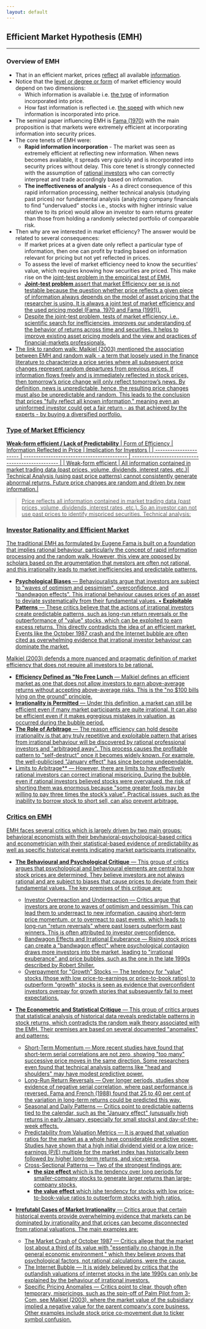 ```yaml
---
layout: default
---
```


## Efficient Market Hypothesis (EMH)
------
### Overview of EMH

* That in an efficient market, prices <u>reflect</u> all available <u>information</u>.
* Notice that the <u>level or degree or form</u> of market efficiency would depend on two dimensions:
  * Which information is available i.e. <u>the type</u> of information incorporated into price.
  * How fast information is reflected i.e. <u>the speed</u> with which new information is  incorporated into price.
* The seminal paper influencing EMH is [Fama (1970)](https://www.jstor.org/stable/2325486) with the main proposition is that markets were extremely efficient at incorporating information into security prices.
* The core tenets of EMH were:
  * **Rapid information incorporation** -  The market was seen as extremely efficient at reflecting new information. When news becomes available, it spreads very quickly and is incorporated into security prices without delay. This core tenet is strongly connected with the assumption of <u>rational investors</u> who can correctly interpreat and trade accordingly based on information. 
  * **The ineffectiveness of analysis** - As a direct consequence of this rapid information processing, neither technical analysis (studying past prices) nor fundamental analysis (analyzing company financials to find "undervalued" stocks i.e., stocks with higher intrinsic value relative to its price) would allow an investor to earn returns greater than those from holding a randomly selected portfolio of comparable risk.
* Then why are we interested in market efficiency? The answer would be related to several consequences:
  * If market prices at a given date only reflect a particular type of information, then one can profit by trading based on information relevant for pricing but not yet reflected in prices.
  * To assess the level of market efficiency need to know the securities' value,  which requires knowing how securities are priced. This make rise on the <u>joint-test problem<u/> in the empirical test of EMH.
  * **Joint-test problem** assert that market Efficiency per se is not testable because the question whether price reflects a given piece of information always depends on the model of asset pricing that the researcher is using.  It is always a joint test of market efficiency and the used pricing model ([Fama, 1970](https://www.jstor.org/stable/2325486) and [Fama (1991)](https://onlinelibrary.wiley.com/doi/full/10.1111/j.1540-6261.1991.tb04636.x)).
  * Despite the joint-test problem, tests of market efficiency, i.e., scientific search for inefficiencies, improves our understanding of the behavior of returns across time and securities. It helps to improve existing asset pricing models and the view and practices of financial-markets professionals.
* The link to <u>random walk</u>: [Malkiel (2003)](https://www.princeton.edu/~ceps/workingpapers/91malkiel.pdf) mentioned the association between EMH and random walk - a term that loosely used in the finance literature to characterize a price series where all subsequent price changes represent random departures from previous prices. If information flows freely and is immediately reflected in stock prices, then tomorrow’s price change will only reflect tomorrow’s news. By definition, news is unpredictable, hence, the resulting price changes must also be unpredictable and random. This leads to the conclusion that prices "fully reflect all known information," meaning even an uninformed investor could get a fair return - as that achieved by the experts - by buying a diversified portfolio.

### Type of Market Efficiency

**Weak-form efficient / Lack of Predictability**
| Form of Efficiency     | Information Reflected in Price             | Implication for Investors                        |
| ---------------------- | ------------------------------------------ | ------------------------------------------------ |
| Weak-form efficient    | All information contained in market trading data (past prices, volume, dividends, interest rates, etc.)| Technical Analysis (using past price patterns) cannot consistently generate abnormal returns. Future price changes are random and driven by new information.|


> Price reflects all information contained in market trading data (past prices, volume, dividends, interest rates, etc.). So an investor can not use past prices to identify mispriced securities. Technical analysis:
>


### Investor Rationality and Efficient Market

The traditional EMH as formulated by Eugene Fama is built on a foundation that implies rational behaviour, particularly the concept of rapid information processing and the random walk. However, this view are opposed by scholars based on the argumentation that nvestors are often not rational, and this irrationality leads to market inefficiencies and predictable patterns.
* **Psychological Biases** — Behaviouralists argue that investors are subject to "waves of optimism and pessimism", overconfidence, and "bandwagon effects". This irrational behaviour causes prices of an asset to deviate systematically from their fundamental values.
• **Exploitable Patterns** — These critics believe that the actions of irrational investors create predictable patterns, such as long-run return reversals or the outperformance of "value" stocks, which can be exploited to earn excess returns. This directly contradicts the idea of an efficient market. Events like the October 1987 crash and the Internet bubble are often cited as overwhelming evidence that irrational investor behaviour can dominate the market.

[Malkiel (2003)](https://www.princeton.edu/~ceps/workingpapers/91malkiel.pdf) defends a more nuanced and pragmatic definition of market efficiency that does not require all investors to be rational.
* **Efficiency Defined as "No Free Lunch** — Malkiel defines an efficient market as one that does not allow investors to earn above-average returns without accepting above-average risks. This is the "no $100 bills lying on the ground" principle.
* **Irrationality is Permitted** — Under this definition, a market can still be efficient even if many market participants are quite irrational. It can also be efficient even if it makes egregious mistakes in valuation, as occurred during the  bubble period.
* **The Role of Arbitrage** — The reason efficiency can hold despite irrationality is that any truly repetitive and exploitable pattern that arises from irrational behaviour will be discovered by rational professional investors and "arbitraged away". This process causes the profitable pattern to "self-destruct" once it becomes widely known. For example, the well-publicised "January effect" has since become undependable.
* Limits to Arbitrage** — However, there are limits to how effectively rational investors can correct irrational mispricing. During the bubble, even if rational investors believed stocks were overvalued, the risk of shorting them was enormous because "some greater fools may be willing to pay three times the stock’s value". Practical issues, such as the inability to borrow stock to short sell, can also prevent arbitrage.

### Critics on EMH

EMH faces several critics which is largely driven by two main groups: behavioral economists with their bevhavioral-psychological-based critics and econometrician with their statistical-based evidence of predictability as well as specific historical events indicating market participants irrationality.

* **The Behavioural and Psychological Critique** — This group of critics argues that psychological and behavioural elements are central to how stock prices are determined. They believe investors are not always rational and are subject to biases that cause prices to deviate from their fundamental values.  The key premises of this critique are:
  * <u>Investor Overreaction and Underreaction</u> — Critics argue that investors are prone to waves of optimism and pessimism. This can lead them to underreact to new information, causing short-term price momentum, or to overreact to past events, which leads to long-run "return reversals" where past losers outperform past winners. This is often attributed to investor overconfidence.
  * <u>Bandwagon Effects and Irrational Exuberance</u> — Rising stock prices can create a "bandwagon effect" where psychological contagion draws more investors into the market, leading to "irrational exuberance" and price bubbles, such as the one in the late 1990s described by Robert Shiller.
  * <u>Overpayment for "Growth" Stocks</u> — The tendency for "value" stocks (those with low price-to-earnings or price-to-book ratios) to outperform "growth" stocks is seen as evidence that overconfident investors overpay for growth stories that subsequently fail to meet expectations.
    
* **The Econometric and Statistical Critique** — This group of critics argues that statistical analysis of historical data reveals predictable patterns in stock returns, which contradicts the random walk theory associated with the EMH. Their premises are based on several documented "anomalies" and patterns:
  * <u>Short-Term Momentum</u> — More recent studies have found that short-term serial correlations are not zero, showing "too many" successive price moves in the same direction. Some researchers even found that technical analysis patterns like "head and shoulders" may have modest predictive power.
  * <u>Long-Run Return Reversals</u> — Over longer periods, studies show evidence of negative serial correlation, where past performance is reversed. Fama and French (1988) found that 25 to 40 per cent of the variation in long-term returns could be predicted this way.
  * <u>Seasonal and Daily Patterns</u> — Critics point to predictable patterns tied to the calendar, such as the "January effect" (unusually high returns in early January, especially for small stocks) and day-of-the-week effects.
  * <u>Predictability from Valuation Metrics</u> — It is argued that valuation ratios for the market as a whole have considerable predictive power. Studies have shown that a high initial dividend yield or a low price-earnings (P/E) multiple for the market index has historically been followed by higher long-term returns, and vice-versa.
  * <u>Cross-Sectional Patterns</u> — Two of the strongest findings are:
    * **the size effect** which is the tendency over long periods for smaller-company stocks to generate larger returns than large-company stocks,
    * **the value effect** which ishe tendency for stocks with low price-to-book-value ratios to outperform stocks with high ratios.

* **Irrefutabl Cases of Market Irrationality** — Critics argue that certain historical events provide overwhelming evidence that markets can be dominated by irrationality and that prices can become disconnected from rational valuations. The main examples are:
  * <u>The Market Crash of October 1987</u> — Critics allege that the market lost about a third of its value with "essentially no change in the general economic environment," which they believe proves that psychological factors, not rational calculations, were the cause.
  * <u>The Internet Bubble</u> — It is widely believed by critics that the outlandish valuations of internet stocks in the late 1990s can only be explained by the behaviour of irrational investors.
  * <u>Specific Pricing Anomalies</u> — Critics point to clear, though often temporary, mispricings, such as the spin-off of Palm Pilot from 3-Com, see [Malkiel (2003)](https://www.princeton.edu/~ceps/workingpapers/91malkiel.pdf), where the market value of the subsidiary implied a negative value for the parent company's core business. Other examples include stock price co-movement due to ticker symbol confusion.

```R
```
